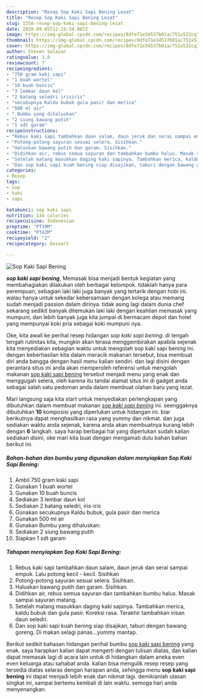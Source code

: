 ```yaml
---
description: "Resep Sop Kaki Sapi Bening Lezat"
title: "Resep Sop Kaki Sapi Bening Lezat"
slug: 1558-resep-sop-kaki-sapi-bening-lezat
date: 2020-09-05T12:15:54.087Z
image: https://img-global.cpcdn.com/recipes/8dfe71e34537b01a/751x532cq70/sop-kaki-sapi-bening-foto-resep-utama.jpg
thumbnail: https://img-global.cpcdn.com/recipes/8dfe71e34537b01a/751x532cq70/sop-kaki-sapi-bening-foto-resep-utama.jpg
cover: https://img-global.cpcdn.com/recipes/8dfe71e34537b01a/751x532cq70/sop-kaki-sapi-bening-foto-resep-utama.jpg
author: Steven Salazar
ratingvalue: 3.8
reviewcount: 7
recipeingredient:
- "750 gram kaki sapi"
- "1 buah wortel"
- "10 buah buncis"
- "3 lembar daun kol"
- "2 batang seledri irisiris"
- "secukupnya Kaldu bubuk gula pasir dan merica"
- "500 ml air"
- " Bumbu yang dihaluskan"
- "2 siung bawang putih"
- "1 sdt garam"
recipeinstructions:
- "Rebus kaki sapi tambahkan daun salam, daun jeruk dan serai sampai empuk. Lalu potong kecil - kecil. Sisihkan"
- "Potong-potong sayuran sesuai selera. Sisihkan."
- "Haluskan bawang putih dan garam. Sisihkan."
- "Didihkan air, rebus semua sayuran dan tambahkan bumbu halus. Masak sampai sayuran matang."
- "Setelah matang masukkan daging kaki sapinya. Tambahkan merica, kaldu bubuk dan gula pasir. Koreksi rasa. Terakhir tambahkan irisan daun seledri."
- "Dan sop kaki sapi kuah bening siap disajikan, taburi dengan bawang goreng. Di makan selagi panas...yummy mantap."
categories:
- Resep
tags:
- sop
- kaki
- sapi

katakunci: sop kaki sapi 
nutrition: 134 calories
recipecuisine: Indonesian
preptime: "PT39M"
cooktime: "PT42M"
recipeyield: "2"
recipecategory: Dessert

---
```



![Sop Kaki Sapi Bening](https://img-global.cpcdn.com/recipes/8dfe71e34537b01a/751x532cq70/sop-kaki-sapi-bening-foto-resep-utama.jpg)

<b><i>sop kaki sapi bening</i></b>, Memasak bisa menjadi bentuk kegiatan yang membahagiakan dilakukan oleh berbagai kelompok. tidaklah hanya para perempuan, sebagian laki laki juga banyak yang tertarik dengan hobi ini. walau hanya untuk sekedar kebersamaan dengan kolega atau memang sudah menjadi passion dalam dirinya. tidak asing lagi dalam dunia chef sekarang sedikit banyak ditemukan laki laki dengan keahlian memasak yang mumpuni, dan lebih banyak juga kita jumpai di bermacam depot dan hotel yang mempunyai koki pria sebagai koki mumpuni nya.



Oke, kita awali ke perihal resep hidangan <i>sop kaki sapi bening</i>. di tengah tengah rutinitas kita, mungkin akan terasa menggembirakan apabila sejenak kita menyediakan sebagian waktu untuk mengolah sop kaki sapi bening ini. dengan keberhasilan kita dalam meracik makanan tersebut, bisa membuat diri anda bangga dengan hasil menu kalian sendiri. dan lagi disini dengan perantara situs ini anda akan memperoleh referensi untuk mengolah makanan <u>sop kaki sapi bening</u> tersebut menjadi menu yang enak dan menggugah selera, oleh karena itu tandai alamat situs ini di gadget anda sebagai salah satu pedoman anda dalam membuat olahan baru yang lezat.


Mari langsung saja kita start untuk menyediakan perlengkapan yang dibutuhkan dalam membuat makanan <u><i>sop kaki sapi bening</i></u> ini. seenggaknya dibutuhkan <b>10</b> komposisi yang diperlukan untuk hidangan ini. biar berikutnya dapat menghasilkan rasa yang yummy dan nikmat. dan juga sediakan waktu anda sejenak, karena anda akan membuatnya kurang lebih dengan <b>6</b> langkah. saya harap berbagai hal yang diperlukan sudah kalian sediakan disini, oke mari kita buat dengan mengamati dulu bahan bahan berikut ini.

<!--inarticleads1-->

##### Bahan-bahan dan bumbu yang digunakan dalam menyiapkan Sop Kaki Sapi Bening:

1. Ambil 750 gram kaki sapi
1. Gunakan 1 buah wortel
1. Gunakan 10 buah buncis
1. Sediakan 3 lembar daun kol
1. Sediakan 2 batang seledri, iris-iris
1. Gunakan secukupnya Kaldu bubuk, gula pasir dan merica
1. Gunakan 500 ml air
1. Gunakan  Bumbu yang dihaluskan:
1. Sediakan 2 siung bawang putih
1. Siapkan 1 sdt garam




<!--inarticleads2-->

##### Tahapan menyiapkan Sop Kaki Sapi Bening:

1. Rebus kaki sapi tambahkan daun salam, daun jeruk dan serai sampai empuk. Lalu potong kecil - kecil. Sisihkan
1. Potong-potong sayuran sesuai selera. Sisihkan.
1. Haluskan bawang putih dan garam. Sisihkan.
1. Didihkan air, rebus semua sayuran dan tambahkan bumbu halus. Masak sampai sayuran matang.
1. Setelah matang masukkan daging kaki sapinya. Tambahkan merica, kaldu bubuk dan gula pasir. Koreksi rasa. Terakhir tambahkan irisan daun seledri.
1. Dan sop kaki sapi kuah bening siap disajikan, taburi dengan bawang goreng. Di makan selagi panas...yummy mantap.




Berikut sedikit bahasan hidangan perihal bumbu <u>sop kaki sapi bening</u> yang enak. saya harapkan kalian dapat mengerti dengan tulisan diatas, dan kalian dapat memasak lagi di acara lain untuk di hidangkan dalam aneka even even keluarga atau sahabat anda. kalian bisa mengulik resep resep yang tersedia diatas selaras dengan harapan anda, sehingga menu <b>sop kaki sapi bening</b> ini dapat menjadi lebih enak dan nikmat lagi. demikianlah ulasan singkat ini, sampai bertemu kembali di lain waktu. semoga hari anda menyenangkan.

